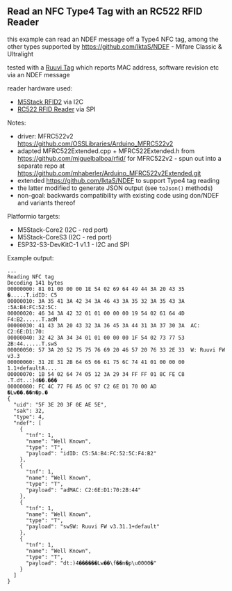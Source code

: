 ## Read an NFC Type4 Tag with an RC522 RFID Reader

this example can read an NDEF message off a Type4 NFC tag, among the other types supported by https://github.com/IktaS/NDEF - Mifare Classic & Ultralight

tested with a [Ruuvi Tag](https://ruuvi.com/ruuvitag/) which reports MAC address, software revision etc via an NDEF message

reader hardware used:
- [M5Stack RFID2](https://docs.m5stack.com/en/unit/rfid2) via I2C
- [RC522 RFID Reader](https://www.ebay.at/itm/302933878447) via SPI

Notes:
- driver: MFRC522v2 https://github.com/OSSLibraries/Arduino_MFRC522v2
- adapted MFRC522Extended.cpp + MFRC522Extended.h from https://github.com/miguelbalboa/rfid/ for MFRC522v2 - spun out into a separate repo at https://github.com/mhaberler/Arduino_MFRC522v2Extended.git
- extended https://github.com/IktaS/NDEF to support Type4 tag reading
- the latter modified to generate JSON output (see `toJson()` methods)
- non-goal: backwards compatibility with existing code using don/NDEF and variants thereof


Platformio targets:
- M5Stack-Core2 (I2C - red port)
- M5Stack-CoreS3 (I2C - red port)
- ESP32-S3-DevKitC-1 v1.1 - I2C and SPI

Example output:

`````
...
Reading NFC tag
Decoding 141 bytes
00000000: 81 01 00 00 00 1E 54 02 69 64 49 44 3A 20 43 35  �.....T.idID: C5
00000010: 3A 35 41 3A 42 34 3A 46 43 3A 35 32 3A 35 43 3A  :5A:B4:FC:52:5C:
00000020: 46 34 3A 42 32 01 01 00 00 00 19 54 02 61 64 4D  F4:B2......T.adM
00000030: 41 43 3A 20 43 32 3A 36 45 3A 44 31 3A 37 30 3A  AC: C2:6E:D1:70:
00000040: 32 42 3A 34 34 01 01 00 00 00 1F 54 02 73 77 53  2B:44......T.swS
00000050: 57 3A 20 52 75 75 76 69 20 46 57 20 76 33 2E 33  W: Ruuvi FW v3.3
00000060: 31 2E 31 2B 64 65 66 61 75 6C 74 41 01 00 00 00  1.1+defaultA....
00000070: 1B 54 02 64 74 05 12 3A 29 34 FF FF 01 8C FE C8  .T.dt..:)4��.���
00000080: FC 4C 77 F6 A5 0C 97 C2 6E D1 70 00 AD           �Lw��.��n�p.�
{
  "uid": "5F 3E 20 3F 0E AE 5E",
  "sak": 32,
  "type": 4,
  "ndef": [
    {
      "tnf": 1,
      "name": "Well Known",
      "type": "T",
      "payload": "idID: C5:5A:B4:FC:52:5C:F4:B2"
    },
    {
      "tnf": 1,
      "name": "Well Known",
      "type": "T",
      "payload": "adMAC: C2:6E:D1:70:2B:44"
    },
    {
      "tnf": 1,
      "name": "Well Known",
      "type": "T",
      "payload": "swSW: Ruuvi FW v3.31.1+default"
    },
    {
      "tnf": 1,
      "name": "Well Known",
      "type": "T",
      "payload": "dt:)4������Lw��\f��n�p\u0000�"
    }
  ]
}

`````
